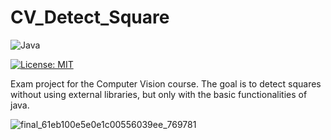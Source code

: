 # CV_Detect_Square
![Java](https://img.shields.io/badge/java-%23ED8B00.svg?style=for-the-badge&logo=java&logoColor=white)

[![License: MIT](https://img.shields.io/badge/License-MIT-yellow.svg)](https://github.com/Davide-Lotito/BashScripting/blob/master/LICENSE)


Exam project for the Computer Vision course. The goal is to detect squares without using external libraries, but only with the basic functionalities of java.


![final_61eb100e5e0e1c00556039ee_769781](https://user-images.githubusercontent.com/80196658/150592821-9317e509-85b3-4fcc-b3c1-abcf63e265b0.gif)
